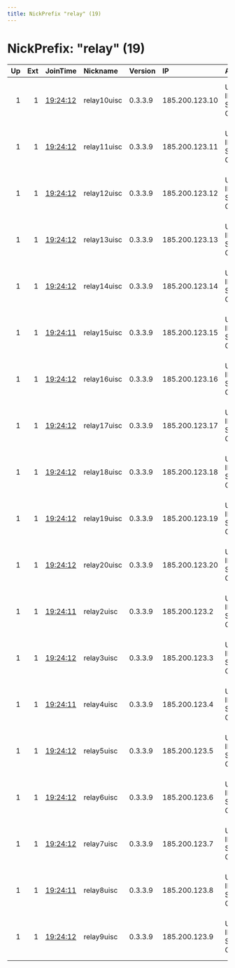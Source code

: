 ```yaml
---
title: NickPrefix "relay" (19)
---
```


# NickPrefix: "relay" (19)

|   Up |   Ext | JoinTime                                                                                            | Nickname    | Version   | IP             | AS                          | CC   |   ORp |   Dirp | OS    | Contact                                |   eFamMembers |
|-----:|------:|:----------------------------------------------------------------------------------------------------|:------------|:----------|:---------------|:----------------------------|:-----|------:|-------:|:------|:---------------------------------------|--------------:|
|    1 |     1 | [19:24:12](https://metrics.torproject.org/rs.html#details/5B0490CF427ACA17BC751363C7BC3AF4A581263E) | relay10uisc | 0.3.3.9   | 185.200.123.10 | Universal IP Solution Corp. | pl   |   443 |   8080 | Linux | Relay Control &lt;office AT universali |            20 |
|    1 |     1 | [19:24:12](https://metrics.torproject.org/rs.html#details/FEE037DDB86F845FAAA85E4584E1BF67D615881E) | relay11uisc | 0.3.3.9   | 185.200.123.11 | Universal IP Solution Corp. | pl   |   443 |   8080 | Linux | Relay Control &lt;office AT universali |            20 |
|    1 |     1 | [19:24:12](https://metrics.torproject.org/rs.html#details/9BE24F014E9BD51D399E90C34B64E49344490E54) | relay12uisc | 0.3.3.9   | 185.200.123.12 | Universal IP Solution Corp. | pl   |   443 |   8080 | Linux | Relay Control &lt;office AT universali |            20 |
|    1 |     1 | [19:24:12](https://metrics.torproject.org/rs.html#details/E5229AF0AD6878E2DF0F671EFD95FAFD104B72E0) | relay13uisc | 0.3.3.9   | 185.200.123.13 | Universal IP Solution Corp. | pl   |   443 |   8080 | Linux | Relay Control &lt;office AT universali |            20 |
|    1 |     1 | [19:24:12](https://metrics.torproject.org/rs.html#details/D3F829836B3744CAE7EFABC516528C5B6ADDB2AA) | relay14uisc | 0.3.3.9   | 185.200.123.14 | Universal IP Solution Corp. | pl   |   443 |   8080 | Linux | Relay Control &lt;office AT universali |            20 |
|    1 |     1 | [19:24:11](https://metrics.torproject.org/rs.html#details/8BFD7DC53ED17788670C7586F8996641B87764D4) | relay15uisc | 0.3.3.9   | 185.200.123.15 | Universal IP Solution Corp. | pl   |   443 |   8080 | Linux | Relay Control &lt;office AT universali |            20 |
|    1 |     1 | [19:24:12](https://metrics.torproject.org/rs.html#details/A593ECEAAA8DEB1D0954FED448AD191320EDDE5D) | relay16uisc | 0.3.3.9   | 185.200.123.16 | Universal IP Solution Corp. | pl   |   443 |   8080 | Linux | Relay Control &lt;office AT universali |            20 |
|    1 |     1 | [19:24:12](https://metrics.torproject.org/rs.html#details/788507FB4723967AC39CC34860BC71E4A651D412) | relay17uisc | 0.3.3.9   | 185.200.123.17 | Universal IP Solution Corp. | pl   |   443 |   8080 | Linux | Relay Control &lt;office AT universali |            20 |
|    1 |     1 | [19:24:12](https://metrics.torproject.org/rs.html#details/78BD5F3B9E163CE5EB9A7AF92D2D3026A40C2752) | relay18uisc | 0.3.3.9   | 185.200.123.18 | Universal IP Solution Corp. | pl   |   443 |   8080 | Linux | Relay Control &lt;office AT universali |            20 |
|    1 |     1 | [19:24:12](https://metrics.torproject.org/rs.html#details/0C2D910C87E9197878C005021E8BF4D2AF0FF17C) | relay19uisc | 0.3.3.9   | 185.200.123.19 | Universal IP Solution Corp. | pl   |   443 |   8080 | Linux | Relay Control &lt;office AT universali |            20 |
|    1 |     1 | [19:24:12](https://metrics.torproject.org/rs.html#details/28F8F0AEE8E8673BE74CF27E69D5B9092FEE59D1) | relay20uisc | 0.3.3.9   | 185.200.123.20 | Universal IP Solution Corp. | pl   |   443 |   8080 | Linux | Relay Control &lt;office AT universali |            20 |
|    1 |     1 | [19:24:11](https://metrics.torproject.org/rs.html#details/D05833299E38D5C00916A586B47162740477289D) | relay2uisc  | 0.3.3.9   | 185.200.123.2  | Universal IP Solution Corp. | pl   |   443 |   8080 | Linux | Relay Control &lt;office AT universali |            20 |
|    1 |     1 | [19:24:12](https://metrics.torproject.org/rs.html#details/814676DB44685B5D308B6A4E30E346A9466CEBA1) | relay3uisc  | 0.3.3.9   | 185.200.123.3  | Universal IP Solution Corp. | pl   |   443 |   8080 | Linux | Relay Control &lt;office AT universali |            20 |
|    1 |     1 | [19:24:11](https://metrics.torproject.org/rs.html#details/EC6CE5F6A798FA4A1B95B8F45088F23296E1AC68) | relay4uisc  | 0.3.3.9   | 185.200.123.4  | Universal IP Solution Corp. | pl   |   443 |   8080 | Linux | Relay Control &lt;office AT universali |            20 |
|    1 |     1 | [19:24:12](https://metrics.torproject.org/rs.html#details/AEEE8090ECAB472BD2A9CDB65935F9C117644563) | relay5uisc  | 0.3.3.9   | 185.200.123.5  | Universal IP Solution Corp. | pl   |   443 |   8080 | Linux | Relay Control &lt;office AT universali |            20 |
|    1 |     1 | [19:24:12](https://metrics.torproject.org/rs.html#details/4B02EF3B346573CABC90E801C9ECBA75D8C90BD1) | relay6uisc  | 0.3.3.9   | 185.200.123.6  | Universal IP Solution Corp. | pl   |   443 |   8080 | Linux | Relay Control &lt;office AT universali |            20 |
|    1 |     1 | [19:24:12](https://metrics.torproject.org/rs.html#details/46D664AB40740EE1C6B039C7A550AEC0DBB12FB4) | relay7uisc  | 0.3.3.9   | 185.200.123.7  | Universal IP Solution Corp. | pl   |   443 |   8080 | Linux | Relay Control &lt;office AT universali |            20 |
|    1 |     1 | [19:24:11](https://metrics.torproject.org/rs.html#details/96DF4DD210A6E9B1F861C97BBFD1349C5E4F7611) | relay8uisc  | 0.3.3.9   | 185.200.123.8  | Universal IP Solution Corp. | pl   |   443 |   8080 | Linux | Relay Control &lt;office AT universali |            20 |
|    1 |     1 | [19:24:12](https://metrics.torproject.org/rs.html#details/C2D9FDBCF8BEBFF5EA0230C3D3C31F2B0915B23E) | relay9uisc  | 0.3.3.9   | 185.200.123.9  | Universal IP Solution Corp. | pl   |   443 |   8080 | Linux | Relay Control &lt;office AT universali |            20 |
